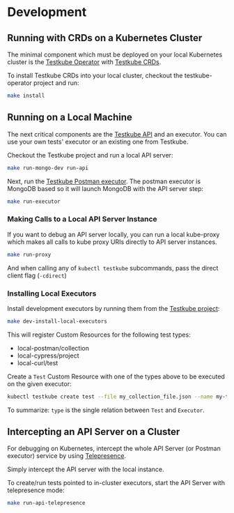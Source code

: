 # Development

## Running with CRDs on a Kubernetes Cluster

The minimal component which must be deployed on your local
Kubernetes cluster is the [Testkube Operator](https://github.com/kubeshop/testkube-operator) with 
[Testkube CRDs](crds).

To install Testkube CRDs into your local cluster, checkout the testkube-operator project and run:

```sh
make install 
```

## Running on a Local Machine

The next critical components are the [Testkube API](https://github.com/kubeshop/testkube) and an executor. You can use your own tests' executor or an existing one from Testkube.

Checkout the Testkube project and run a local API server:

```sh
make run-mongo-dev run-api
```

Next, run the [Testkube Postman executor](https://github.com/kubeshop/testkube-executor-postman). The postman executor is MongoDB based so it will launch MongoDB with the API server step:

```sh
make run-executor
```

### Making Calls to a Local API Server Instance

If you want to debug an API server locally, you can run a local kube-proxy which makes all calls to kube proxy URIs directly to API server instances.

```sh
make run-proxy
```

And when calling any of `kubectl testkube` subcommands, pass the direct client flag (`-cdirect`)


### Installing Local Executors

Install development executors by running them from the [Testkube project](https://github.com/kubeshop/testkube):

```sh
make dev-install-local-executors
```

This will register Custom Resources for the following test types:

- local-postman/collection
- local-cypress/project
- local-curl/test

Create a `Test` Custom Resource with one of the types above to be executed on the given executor:

```sh
kubectl testkube create test --file my_collection_file.json --name my-test-name --type local-postman/collection
```

To summarize: `type` is the single relation between `Test` and `Executor`.

## Intercepting an API Server on a Cluster

For debugging on Kubernetes, intercept the whole API Server (or Postman executor) service
by using [Telepresence](https://telepresence.io).

Simply intercept the API server with the local instance.

To create/run tests pointed to in-cluster executors, start the API Server with telepresence mode:

```sh
make run-api-telepresence
```
